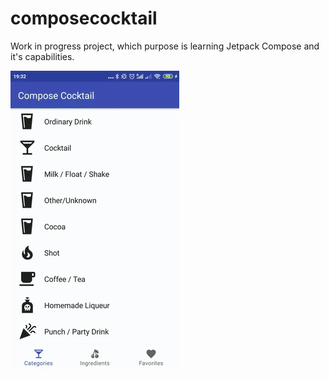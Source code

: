 # composecocktail

Work in progress project, which purpose is learning Jetpack Compose and it's capabilities.

![target](https://github.com/Shakenbeer/composecocktail/blob/main/compose_coctail.gif)